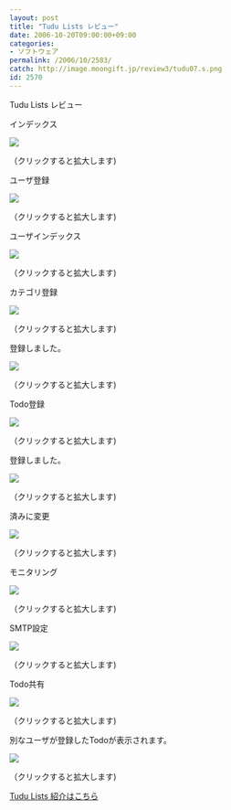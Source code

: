 ```yaml
---
layout: post
title: "Tudu Lists レビュー"
date: 2006-10-20T09:00:00+09:00
categories:
- ソフトウェア
permalink: /2006/10/2583/
catch: http://image.moongift.jp/review3/tudu07.s.png
id: 2570
---
```

Tudu Lists レビュー  
<!--more-->

インデックス

  

[![](http://image.moongift.jp/review3/tudu01.s.png)](http://image.moongift.jp/review3/tudu01.png)  
  
（クリックすると拡大します)

  

ユーザ登録

  

[![](http://image.moongift.jp/review3/tudu02.s.png)](http://image.moongift.jp/review3/tudu02.png)  
  
（クリックすると拡大します)

  

ユーザインデックス

  

[![](http://image.moongift.jp/review3/tudu03.s.png)](http://image.moongift.jp/review3/tudu03.png)  
  
（クリックすると拡大します)

  

カテゴリ登録

  

[![](http://image.moongift.jp/review3/tudu04.s.png)](http://image.moongift.jp/review3/tudu04.png)  
  
（クリックすると拡大します)

  

登録しました。

  

[![](http://image.moongift.jp/review3/tudu05.s.png)](http://image.moongift.jp/review3/tudu05.png)  
  
（クリックすると拡大します)

  

Todo登録

  

[![](http://image.moongift.jp/review3/tudu06.s.png)](http://image.moongift.jp/review3/tudu06.png)  
  
（クリックすると拡大します)

  

登録しました。

  

[![](http://image.moongift.jp/review3/tudu07.s.png)](http://image.moongift.jp/review3/tudu07.png)  
  
（クリックすると拡大します)

  

済みに変更

  

[![](http://image.moongift.jp/review3/tudu08.s.png)](http://image.moongift.jp/review3/tudu08.png)  
  
（クリックすると拡大します)

  

モニタリング

  

[![](http://image.moongift.jp/review3/tudu09.s.png)](http://image.moongift.jp/review3/tudu09.png)  
  
（クリックすると拡大します)

  

SMTP設定

  

[![](http://image.moongift.jp/review3/tudu10.s.png)](http://image.moongift.jp/review3/tudu10.png)  
  
（クリックすると拡大します)

  

Todo共有

  

[![](http://image.moongift.jp/review3/tudu11.s.png)](http://image.moongift.jp/review3/tudu11.png)  
  
（クリックすると拡大します)

  

別なユーザが登録したTodoが表示されます。

  

[![](http://image.moongift.jp/review3/tudu13.s.png)](http://image.moongift.jp/review3/tudu13.png)  
  
（クリックすると拡大します)

  

[Tudu Lists 紹介はこちら](http://oss.moongift.jp/intro/i-2582.html)

